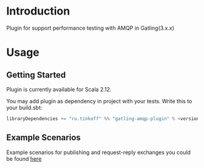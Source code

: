 # Introduction

Plugin for support performance testing with AMQP in Gatling(3.x.x)

# Usage

## Getting Started
Plugin is currently available for Scala 2.12.

You may add plugin as dependency in project with your tests. Write this to your build.sbt: 
``` scala
libraryDependencies += "ru.tinkoff" %% "gatling-amqp-plugin" % <version> % Test
``` 

## Example Scenarios
Example scenarios for publishing and request-reply exchanges you could be found [here](https://github.com/TinkoffCreditSystems/gatling-amqp-plugin/tree/master/src/test/scala/ru/tinkoff/gatling/amqp/examples/)
